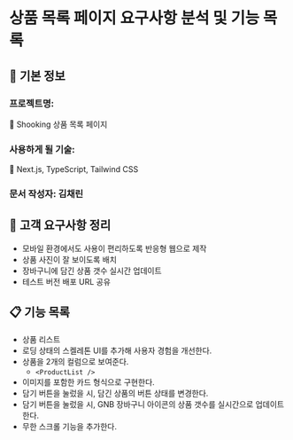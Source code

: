# 상품 목록 페이지 요구사항 분석 및 기능 목록

## 📌 기본 정보

### 프로젝트명:

👟 Shooking 상품 목록 페이지

### 사용하게 될 기술:

🦖 Next.js, TypeScript, Tailwind CSS

### 문서 작성자: 김채린

## 📝 고객 요구사항 정리

- 모바일 환경에서도 사용이 편리하도록 반응형 웹으로 제작
- 상품 사진이 잘 보이도록 배치
- 장바구니에 담긴 상품 갯수 실시간 업데이트
- 테스트 버전 배포 URL 공유

## 📋 기능 목록

- 상품 리스트
- 로딩 상태의 스켈레톤 UI를 추가해 사용자 경험을 개선한다.
- 상품을 2개의 컬럼으로 보여준다.
  - `<ProductList />`
- 이미지를 포함한 카드 형식으로 구현한다.
- 담기 버튼을 눌렀을 시, 담긴 상품의 버튼 상태를 변경한다.
- 담기 버튼을 눌렀을 시, GNB 장바구니 아이콘의 상품 갯수를 실시간으로 업데이트 한다.
- 무한 스크롤 기능을 추가한다.

